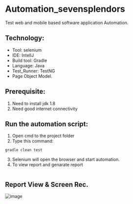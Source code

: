 # Automation_sevensplendors

Test web and mobile based software application Automation.

## Technology:
- Tool: selenium
- IDE: IntelIJ
- Build tool: Gradle
- Language: Java
- Test_Runner: TestNG
- Page Object Model.

## Prerequisite:
1. Need to install jdk 1.8
2. Need good internet connectivity

## Run the automation script:
1. Open cmd to the project folder
2. Type this command:

```sh
gradle clean test
```
3. Selenium will open the browser and start automation.
4. To view report and genarate report
```sh
```
## Report View & Screen Rec.
![image](https://user-images.githubusercontent.com/87892957/167236609-18ef2ef7-4774-495b-aace-c9daa701f0e9.png)

